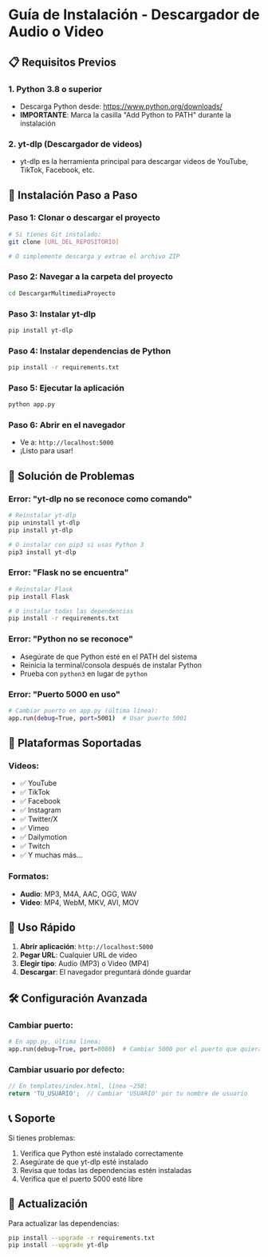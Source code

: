 # Guía de Instalación - Descargador de Audio o Video

## 📋 Requisitos Previos

### 1. Python 3.8 o superior
- Descarga Python desde: https://www.python.org/downloads/
- **IMPORTANTE**: Marca la casilla "Add Python to PATH" durante la instalación

### 2. yt-dlp (Descargador de videos)
- yt-dlp es la herramienta principal para descargar videos de YouTube, TikTok, Facebook, etc.

## 🚀 Instalación Paso a Paso

### Paso 1: Clonar o descargar el proyecto
```bash
# Si tienes Git instalado:
git clone [URL_DEL_REPOSITORIO]

# O simplemente descarga y extrae el archivo ZIP
```

### Paso 2: Navegar a la carpeta del proyecto
```bash
cd DescargarMultimediaProyecto
```

### Paso 3: Instalar yt-dlp
```bash
pip install yt-dlp
```

### Paso 4: Instalar dependencias de Python
```bash
pip install -r requirements.txt
```

### Paso 5: Ejecutar la aplicación
```bash
python app.py
```

### Paso 6: Abrir en el navegador
- Ve a: `http://localhost:5000`
- ¡Listo para usar!

## 🔧 Solución de Problemas

### Error: "yt-dlp no se reconoce como comando"
```bash
# Reinstalar yt-dlp
pip uninstall yt-dlp
pip install yt-dlp

# O instalar con pip3 si usas Python 3
pip3 install yt-dlp
```

### Error: "Flask no se encuentra"
```bash
# Reinstalar Flask
pip install Flask

# O instalar todas las dependencias
pip install -r requirements.txt
```

### Error: "Python no se reconoce"
- Asegúrate de que Python esté en el PATH del sistema
- Reinicia la terminal/consola después de instalar Python
- Prueba con `python3` en lugar de `python`

### Error: "Puerto 5000 en uso"
```bash
# Cambiar puerto en app.py (última línea):
app.run(debug=True, port=5001)  # Usar puerto 5001
```

## 📱 Plataformas Soportadas

### Videos:
- ✅ YouTube
- ✅ TikTok
- ✅ Facebook
- ✅ Instagram
- ✅ Twitter/X
- ✅ Vimeo
- ✅ Dailymotion
- ✅ Twitch
- ✅ Y muchas más...

### Formatos:
- **Audio**: MP3, M4A, AAC, OGG, WAV
- **Video**: MP4, WebM, MKV, AVI, MOV

## 🎯 Uso Rápido

1. **Abrir aplicación**: `http://localhost:5000`
2. **Pegar URL**: Cualquier URL de video
3. **Elegir tipo**: Audio (MP3) o Video (MP4)
4. **Descargar**: El navegador preguntará dónde guardar

## 🛠️ Configuración Avanzada

### Cambiar puerto:
```python
# En app.py, última línea:
app.run(debug=True, port=8080)  # Cambiar 5000 por el puerto que quieras
```

### Cambiar usuario por defecto:
```javascript
// En templates/index.html, línea ~258:
return 'TU_USUARIO';  // Cambiar 'USUARIO' por tu nombre de usuario
```

## 📞 Soporte

Si tienes problemas:
1. Verifica que Python esté instalado correctamente
2. Asegúrate de que yt-dlp esté instalado
3. Revisa que todas las dependencias estén instaladas
4. Verifica que el puerto 5000 esté libre

## 🔄 Actualización

Para actualizar las dependencias:
```bash
pip install --upgrade -r requirements.txt
pip install --upgrade yt-dlp
```

